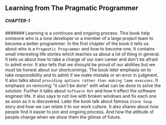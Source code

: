 ## Learning from The Pragmatic Programmer
##### CHAPTER-1
####### Learning is a continuos and ongoing process. 
This book help someone who is a lone developer or a member of a large project team to become a better programmer.
In the first chapter of the book it tells us about who is a `Pragmatic Programmer` and how to become one. It contains small interesting life stories which teaches us about a lot of thing in general. It tells us about how to take a charge of our own career and don't be afraid to admit error. It also tells that we shouyld be proud of our abilities but we must be honest about our shortcomings. The book leter emphasis on to take responsibility and to admit if we make mistake or an error in judgment. It also talks about `providing options rather than making lame execuses`. It emphasis on removing "it can't be done" with what can be done to solve the solution. Further it talks about `Software Rot` and how it effect the software engineer life. It also says to not live with broken windows and fix each one as soon as it is discovered. Later the book talk about famous `Stone Soup` story and how we can relate it to our work culture. It also shares about how people find it easier to join and ongoing process. And how the atittude of people change when we show them the glimse of future. 
